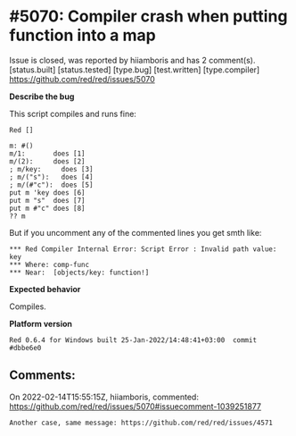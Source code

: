 
#5070: Compiler crash when putting function into a map
================================================================================
Issue is closed, was reported by hiiamboris and has 2 comment(s).
[status.built] [status.tested] [type.bug] [test.written] [type.compiler]
<https://github.com/red/red/issues/5070>

**Describe the bug**

This script compiles and runs fine:
```
Red []

m: #()
m/1:       does [1]
m/(2):     does [2]
; m/key:     does [3]
; m/("s"):   does [4]
; m/(#"c"):  does [5]
put m 'key does [6]
put m "s"  does [7]
put m #"c" does [8]
?? m
```
But if you uncomment any of the commented lines you get smth like:
```
*** Red Compiler Internal Error: Script Error : Invalid path value: key
*** Where: comp-func
*** Near:  [objects/key: function!]
```

**Expected behavior**

Compiles.

**Platform version**
```
Red 0.6.4 for Windows built 25-Jan-2022/14:48:41+03:00  commit #dbbe6e0
```



Comments:
--------------------------------------------------------------------------------

On 2022-02-14T15:55:15Z, hiiamboris, commented:
<https://github.com/red/red/issues/5070#issuecomment-1039251877>

    Another case, same message: https://github.com/red/red/issues/4571

